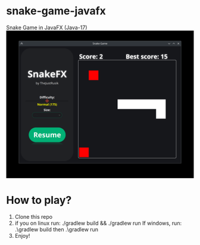 # snake-game-javafx
Snake Game in JavaFX (Java-17)
![game screenshot](/assets/snake.png)
# How to play?
1. Clone this repo
2. if you on linux run: ./gradlew build && ./gradlew run If windows, run: .\gradlew build then .\gradlew run
3. Enjoy!
